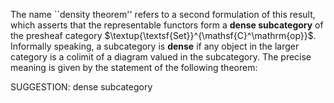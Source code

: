 The name ``density theorem'' refers to a second formulation of this result, which asserts that the  representable functors form a **dense subcategory** of the presheaf category $\textup{\textsf{Set}}^{\mathsf{C}^\mathrm{op}}$. Informally speaking, a subcategory is **dense** if any object in the larger category is a colimit of a diagram valued in the subcategory. The precise meaning is given by the statement of the following theorem:

SUGGESTION: dense subcategory